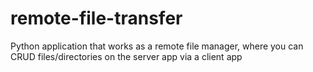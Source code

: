 # remote-file-transfer
Python application that works as a remote file manager, where you can CRUD files/directories on the server app via a client app
